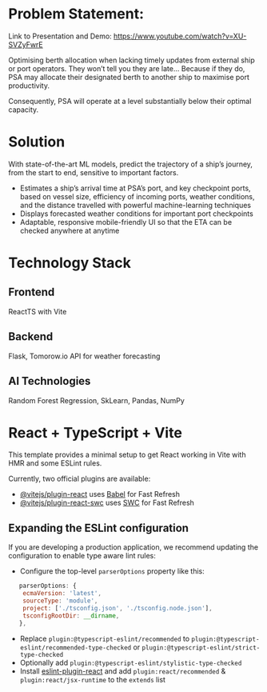 # Problem Statement:
Link to Presentation and Demo: https://www.youtube.com/watch?v=XU-SVZyFwrE

Optimising berth allocation when lacking timely updates from external ship or port operators.
They won’t tell you they are  late...
Because if they do, PSA may allocate their designated berth to another ship to maximise port productivity.

Consequently, PSA will operate at a level substantially below their optimal capacity.

# Solution
With state-of-the-art ML models, predict the trajectory of a ship’s journey, from the start to end, sensitive to important factors.
- Estimates a ship’s arrival time at PSA’s port, and key checkpoint ports, based on vessel size, efficiency of incoming ports, weather conditions, and the distance travelled with powerful machine-learning techniques
- Displays forecasted weather conditions for important port checkpoints
- Adaptable, responsive mobile-friendly UI so that the ETA can be checked anywhere at anytime

# Technology Stack
## Frontend
ReactTS with Vite

## Backend
Flask, Tomorow.io API for weather forecasting

## AI Technologies
Random Forest Regression, SkLearn,  Pandas, NumPy

# React + TypeScript + Vite

This template provides a minimal setup to get React working in Vite with HMR and some ESLint rules.

Currently, two official plugins are available:

- [@vitejs/plugin-react](https://github.com/vitejs/vite-plugin-react/blob/main/packages/plugin-react/README.md) uses [Babel](https://babeljs.io/) for Fast Refresh
- [@vitejs/plugin-react-swc](https://github.com/vitejs/vite-plugin-react-swc) uses [SWC](https://swc.rs/) for Fast Refresh

## Expanding the ESLint configuration

If you are developing a production application, we recommend updating the configuration to enable type aware lint rules:

- Configure the top-level `parserOptions` property like this:

```js
   parserOptions: {
    ecmaVersion: 'latest',
    sourceType: 'module',
    project: ['./tsconfig.json', './tsconfig.node.json'],
    tsconfigRootDir: __dirname,
   },
```

- Replace `plugin:@typescript-eslint/recommended` to `plugin:@typescript-eslint/recommended-type-checked` or `plugin:@typescript-eslint/strict-type-checked`
- Optionally add `plugin:@typescript-eslint/stylistic-type-checked`
- Install [eslint-plugin-react](https://github.com/jsx-eslint/eslint-plugin-react) and add `plugin:react/recommended` & `plugin:react/jsx-runtime` to the `extends` list
